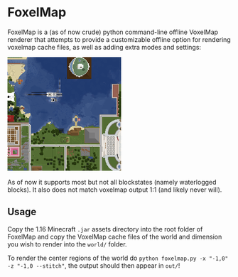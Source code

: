 # FoxelMap

FoxelMap is a (as of now crude) python command-line offline VoxelMap renderer that attempts to provide a customizable offline option for rendering voxelmap cache files, as well as adding extra modes and settings:

![example](debug_render_tile.png)

As of now it supports most but not all blockstates (namely waterlogged blocks). It also does not match voxelmap output 1:1 (and likely never will).

## Usage

Copy the 1.16 Minecraft `.jar` assets directory into the root folder of FoxelMap and copy the VoxelMap cache files of the world and dimension you wish to render into the `world/` folder.

To render the center regions of the world do `python foxelmap.py -x "-1,0" -z "-1,0 --stitch"`, the output should then appear in `out/`!

